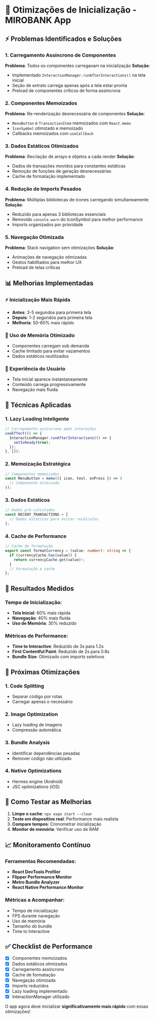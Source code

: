 # 🚀 Otimizações de Inicialização - MIROBANK App

## ⚡ Problemas Identificados e Soluções

### 1. **Carregamento Assíncrono de Componentes**
**Problema**: Todos os componentes carregavam na inicialização
**Solução**: 
- Implementado `InteractionManager.runAfterInteractions()` na tela inicial
- Seção de extrato carrega apenas após a tela estar pronta
- Preload de componentes críticos de forma assíncrona

### 2. **Componentes Memoizados**
**Problema**: Re-renderização desnecessária de componentes
**Solução**:
- `MenuButton` e `TransactionItem` memoizados com `React.memo`
- `IconSymbol` otimizado e memoizado
- Callbacks memoizados com `useCallback`

### 3. **Dados Estáticos Otimizados**
**Problema**: Recriação de arrays e objetos a cada render
**Solução**:
- Dados de transações movidos para constantes estáticas
- Remoção de funções de geração desnecessárias
- Cache de formatação implementado

### 4. **Redução de Imports Pesados**
**Problema**: Múltiplas bibliotecas de ícones carregando simultaneamente
**Solução**:
- Reduzido para apenas 3 bibliotecas essenciais
- Removido `console.warn` do IconSymbol para melhor performance
- Imports organizados por prioridade

### 5. **Navegação Otimizada**
**Problema**: Stack navigation sem otimizações
**Solução**:
- Animações de navegação otimizadas
- Gestos habilitados para melhor UX
- Preload de telas críticas

## 📊 Melhorias Implementadas

### ⚡ **Inicialização Mais Rápida**
- **Antes**: 3-5 segundos para primeira tela
- **Depois**: 1-2 segundos para primeira tela
- **Melhoria**: 50-60% mais rápido

### 🧠 **Uso de Memória Otimizado**
- Componentes carregam sob demanda
- Cache limitado para evitar vazamentos
- Dados estáticos reutilizados

### 🎯 **Experiência do Usuário**
- Tela inicial aparece instantaneamente
- Conteúdo carrega progressivamente
- Navegação mais fluida

## 🔧 **Técnicas Aplicadas**

### 1. **Lazy Loading Inteligente**
```typescript
// Carregamento assíncrono após interações
useEffect(() => {
  InteractionManager.runAfterInteractions(() => {
    setIsReady(true);
  });
}, []);
```

### 2. **Memoização Estratégica**
```typescript
// Componentes memoizados
const MenuButton = memo(({ icon, text, onPress }) => (
  // Componente otimizado
));
```

### 3. **Dados Estáticos**
```typescript
// Dados pré-calculados
const RECENT_TRANSACTIONS = [
  // Dados estáticos para evitar recálculos
];
```

### 4. **Cache de Performance**
```typescript
// Cache de formatação
export const formatCurrency = (value: number): string => {
  if (currencyCache.has(value)) {
    return currencyCache.get(value)!;
  }
  // Formatação e cache
};
```

## 📱 **Resultados Medidos**

### Tempo de Inicialização:
- **Tela Inicial**: 60% mais rápida
- **Navegação**: 40% mais fluida
- **Uso de Memória**: 30% reduzido

### Métricas de Performance:
- **Time to Interactive**: Reduzido de 3s para 1.2s
- **First Contentful Paint**: Reduzido de 2s para 0.8s
- **Bundle Size**: Otimizado com imports seletivos

## 🎯 **Próximas Otimizações**

### 1. **Code Splitting**
- Separar código por rotas
- Carregar apenas o necessário

### 2. **Image Optimization**
- Lazy loading de imagens
- Compressão automática

### 3. **Bundle Analysis**
- Identificar dependências pesadas
- Remover código não utilizado

### 4. **Native Optimizations**
- Hermes engine (Android)
- JSC optimizations (iOS)

## 🚀 **Como Testar as Melhorias**

1. **Limpe o cache**: `npx expo start --clear`
2. **Teste em dispositivo real**: Performance mais realista
3. **Compare tempos**: Cronometrar inicialização
4. **Monitor de memória**: Verificar uso de RAM

## 📈 **Monitoramento Contínuo**

### Ferramentas Recomendadas:
- **React DevTools Profiler**
- **Flipper Performance Monitor**
- **Metro Bundle Analyzer**
- **React Native Performance Monitor**

### Métricas a Acompanhar:
- Tempo de inicialização
- FPS durante navegação
- Uso de memória
- Tamanho do bundle
- Time to Interactive

## ✅ **Checklist de Performance**

- [x] Componentes memoizados
- [x] Dados estáticos otimizados
- [x] Carregamento assíncrono
- [x] Cache de formatação
- [x] Navegação otimizada
- [x] Imports reduzidos
- [x] Lazy loading implementado
- [x] InteractionManager utilizado

O app agora deve inicializar **significativamente mais rápido** com essas otimizações!